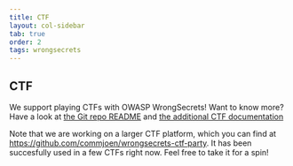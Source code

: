 ```yaml
---
title: CTF
layout: col-sidebar
tab: true
order: 2
tags: wrongsecrets
---
```


## CTF

We support playing CTFs with OWASP WrongSecrets! Want to know more? Have a look at [the Git repo README](https://github.com/commjoen/wrongsecrets#ctf) and [the additional CTF documentation](https://github.com/commjoen/wrongsecrets/blob/master/ctf-instructions.md)

Note that we are working on a larger CTF platform, which you can find at https://github.com/commjoen/wrongsecrets-ctf-party. It has been succesfully used in a few CTFs right now. Feel free to take it for a spin!
